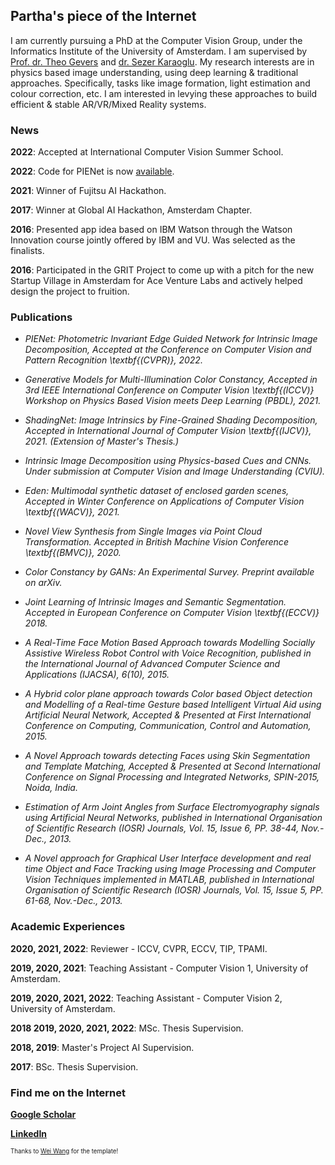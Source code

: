 ## Partha's piece of the Internet

I am currently pursuing a PhD at the Computer Vision Group, under the Informatics Institute of the University of Amsterdam. I am supervised by [Prof. dr. Theo Gevers](https://staff.fnwi.uva.nl/th.gevers/) and [dr. Sezer Karaoglu](http://staff.science.uva.nl/~sezerk). My research interests are in physics based image understanding, using deep learning & traditional approaches. Specifically, tasks like image formation, light estimation and colour correction, etc. I am interested in levying these approaches to build efficient & stable AR/VR/Mixed Reality systems.

### News

**2022**: Accepted at International Computer Vision Summer School. 

**2022**: Code for PIENet is now [available](https://ivi.fnwi.uva.nl/cv/pienet/). 

**2021**: Winner of Fujitsu AI Hackathon.

**2017**: Winner at Global AI Hackathon, Amsterdam Chapter. 

**2016**: Presented app idea based on IBM Watson through the Watson Innovation course jointly offered by IBM and VU. Was selected as the finalists.

**2016**: Participated in the GRIT Project to come up with a pitch for the new Startup Village in Amsterdam for Ace Venture Labs and actively helped design the project to fruition.

### Publications

* _PIENet: Photometric Invariant Edge Guided Network for Intrinsic Image Decomposition, Accepted at the Conference on Computer Vision and Pattern Recognition \textbf{(CVPR)}, 2022._

* _Generative Models for Multi-Illumination Color Constancy, Accepted in 3rd IEEE International Conference on Computer Vision \textbf{(ICCV)} Workshop on Physics Based Vision meets Deep Learning (PBDL), 2021._

* _ShadingNet: Image Intrinsics by Fine-Grained Shading Decomposition, Accepted in International Journal of Computer Vision \textbf{(IJCV)}, 2021. (Extension of Master's Thesis.)_

* _Intrinsic Image Decomposition using Physics-based Cues and CNNs. Under submission at Computer Vision and Image Understanding (CVIU)._

* _Eden: Multimodal synthetic dataset of enclosed garden scenes, Accepted in Winter Conference on Applications of Computer Vision \textbf{(WACV)}, 2021._

* _Novel View Synthesis from Single Images via Point Cloud Transformation. Accepted in British Machine Vision Conference \textbf{(BMVC)}, 2020._

* _Color Constancy by GANs: An Experimental Survey. Preprint available on arXiv._

* _Joint Learning of Intrinsic Images and Semantic Segmentation. Accepted in European Conference on Computer Vision \textbf{(ECCV)} 2018._

* _A Real-Time Face Motion Based Approach towards Modelling Socially Assistive Wireless Robot Control with Voice Recognition, published in the International Journal of Advanced Computer Science and Applications (IJACSA), 6(10), 2015._

* _A Hybrid color plane approach towards Color based Object detection and Modelling of a Real-time Gesture based Intelligent Virtual Aid using Artificial Neural Network, Accepted & Presented at First International  Conference on Computing, Communication, Control and Automation, 2015._

* _A Novel Approach towards detecting Faces using Skin Segmentation and Template Matching, Accepted & Presented at Second International Conference on Signal Processing and Integrated Networks, SPIN-2015, Noida, India._

* _Estimation of Arm Joint Angles from Surface Electromyography signals using Artificial Neural Networks, published in International Organisation of Scientific Research (IOSR) Journals, Vol. 15, Issue 6, PP. 38-44, Nov.-Dec., 2013._

* _A Novel approach for Graphical User Interface development and real time Object and Face Tracking using Image Processing and Computer Vision Techniques implemented in MATLAB, published in International Organisation of Scientific Research (IOSR) Journals, Vol. 15, Issue 5, PP. 61-68, Nov.-Dec., 2013._

### Academic Experiences
**2020, 2021, 2022**:            Reviewer - ICCV, CVPR, ECCV, TIP, TPAMI.

**2019, 2020, 2021**:            Teaching Assistant - Computer Vision 1, University of Amsterdam. 

**2019, 2020, 2021, 2022**:      Teaching Assistant - Computer Vision 2, University of Amsterdam. 

**2018 2019, 2020, 2021, 2022**: MSc. Thesis Supervision.

**2018, 2019**:                  Master's Project AI Supervision.

**2017**:                        BSc. Thesis Supervision.

### Find me on the Internet

[**Google Scholar**](https://scholar.google.com/citations?user=4c_gDYEAAAAJ&hl=en)

[**LinkedIn**](https://www.linkedin.com/in/partha-das-898a78188/)

<sup><sup>Thanks to [Wei Wang](https://we-wan.github.io/) for the template!</sup></sup>
